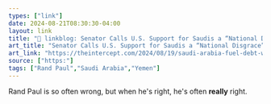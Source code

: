 ```yaml
---
types: ["link"]
date: 2024-08-21T08:30:30-04:00
layout: link
title: "🔗 linkblog: Senator Calls U.S. Support for Saudis a “National Disgrace” After Intercept Reveals Unpaid Debt to Pentagon'"
art_title: "Senator Calls U.S. Support for Saudis a “National Disgrace” After Intercept Reveals Unpaid Debt to Pentagon"
art_link: "https://theintercept.com/2024/08/19/saudi-arabia-fuel-debt-weapons-sales/"
source: ["https:"]
tags: ["Rand Paul","Saudi Arabia","Yemen"]
---
```

Rand Paul is so often wrong, but when he's right, he's often **really** right.
